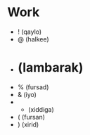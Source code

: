 # Work
- ! (qaylo) 
- @ (halkee)
- # (lambarak)
- % (fursad)
- & (iyo)
- * (xiddiga)
- ( (fursan)
- ) (xirid)
